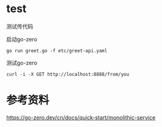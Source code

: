 # test
测试传代码


启动go-zero
```shell
go run greet.go -f etc/greet-api.yaml
```
测试go-zero
```shell
curl -i -X GET http://localhost:8888/from/you
```


# 参考资料

https://go-zero.dev/cn/docs/quick-start/monolithic-service